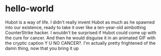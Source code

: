 # hello-world

Hubot is a way of life. 
I didn't really invent Hubot as much as he spawned into our existence, ready to take it over like a ten-year-old aimbotting CounterStrike hacker. I wouldn't be surprised if Hubot could come up with the cure for cancer. And then he would disguise it in an animated GIF with the cryptic caption Y U NO CANCER?. I'm actually pretty frightened of the damn thing, now that you bring it up
